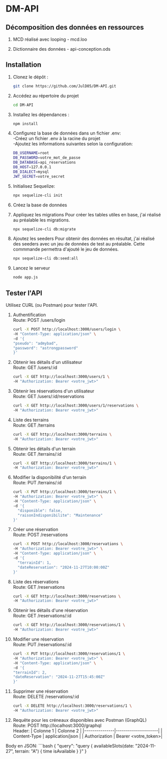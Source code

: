 # DM-API

## Décomposition des données en ressources
1. MCD réalisé avec looping - mcd.loo

2. Dictionnaire des données - api-conception.ods

## Installation
1. Clonez le dépôt :
   ```bash
   git clone https://github.com/JulD05/DM-API.git

2. Accédez au répertoire du projet
    ```bash
    cd DM-API

3. Installez les dépendances :
    ```bash
    npm install

4. Configurez la base de données dans un fichier .env: <br>
    -Créez un fichier .env à la racine du projet <br>
    -Ajoutez les informations suivantes selon la configuration: 
    ```bash
    DB_USERNAME=root
    DB_PASSWORD=votre_mot_de_passe
    DB_DATABASE=api_reservations
    DB_HOST=127.0.0.1
    DB_DIALECT=mysql
    JWT_SECRET=votre_secret
    
5. Initialisez Sequelize:
    ```bash
    npx sequelize-cli init

6. Créez la base de données

7. Appliquez les migrations
Pour créer les tables utiles en base, j'ai réalisé au préalable les migrations. 
    ```bash
    npx sequelize-cli db:migrate

8. Ajoutez les seeders
Pour obtenir des données en résultat, j'ai réalisé des seeders avec un jeu de données de test au préalable. Cette commmande permettra d'ajouté le jeu de données.
    ```bash
    npx sequelize-cli db:seed:all

9. Lancez le serveur
    ```bash
    node app.js

## Tester l'API
Utilisez CURL (ou Postman) pour tester l'API.
1. Authentification <br>
Route: POST /users/login
    ```bash
    curl -X POST http://localhost:3000/users/login \
    -H "Content-Type: application/json" \
    -d '{
    "pseudo": "admybad",
    "password": "astrongpassword"
    }'

2. Obtenir les détails d'un utilisateur <br>
Route: GET /users/:id
    ```bash
    curl -X GET http://localhost:3000/users/1 \
    -H "Authorization: Bearer <votre_jwt>"

3. Obtenir les réservations d'un utilisateur <br>
Route: GET /users/:id/reservations
    ```bash
    curl -X GET http://localhost:3000/users/1/reservations \
    -H "Authorization: Bearer <votre_jwt>"

4. Liste des terrains <br>
Route: GET /terrains
    ```bash
    curl -X GET http://localhost:3000/terrains \
    -H "Authorization: Bearer <votre_jwt>"

5. Obtenir les détails d'un terrain <br>
Route: GET /terrains/:id
    ```bash
    curl -X GET http://localhost:3000/terrains/1 \
    -H "Authorization: Bearer <votre_jwt>"

6. Modifier la disponibilité d'un terrain <br>
Route: PUT /terrains/:id
    ```bash
    curl -X PUT http://localhost:3000/terrains/1 \
    -H "Authorization: Bearer <votre_jwt>" \
    -H "Content-Type: application/json" \
    -d '{
      "disponible": false,
      "raisonIndisponibilite": "Maintenance"
    }'

7. Créer une réservation <br>
Route: POST /reservations
    ```bash
    curl -X POST http://localhost:3000/reservations \
    -H "Authorization: Bearer <votre_jwt>" \
    -H "Content-Type: application/json" \
    -d '{
      "terrainId": 1,
      "dateReservation": "2024-11-27T10:00:00Z"
    }'

8. Liste des réservations <br>
Route: GET /reservations
    ```bash
    curl -X GET http://localhost:3000/reservations \
    -H "Authorization: Bearer <votre_jwt>"

9. Obtenir les détails d'une réservation <br>
Route: GET /reservations/:id
    ```bash
    curl -X GET http://localhost:3000/reservations/1 \
    -H "Authorization: Bearer <votre_jwt>"

10. Modifier une réservation <br>
Route: PUT /reservations/:id
    ```bash
    curl -X PUT http://localhost:3000/reservations/1 \
    -H "Authorization: Bearer <votre_jwt>" \
    -H "Content-Type: application/json" \
    -d '{
    "terrainId": 2,
    "dateReservation": "2024-11-27T15:45:00Z"
    }'

11. Supprimer une réservation <br>
Route: DELETE /reservations/:id <br>
    ```bash
    curl -X DELETE http://localhost:3000/reservations/1 \
    -H "Authorization: Bearer <votre_jwt>"

12. Requête pour les créneaux disponibles avec Postman (GraphQL) <br>
Route: POST http://localhost:3000/graphql <br>
Header:
    | Colonne 1     | Colonne 2           |
    |---------------|---------------------|
    | Content-Type  | application/json    |
    | Authorization | Bearer <votre_token>|

Body en JSON:
    ```bash
    {
        "query": "query { availableSlots(date: \"2024-11-27\", terrain: \"A\") { time isAvailable } }"
    }

